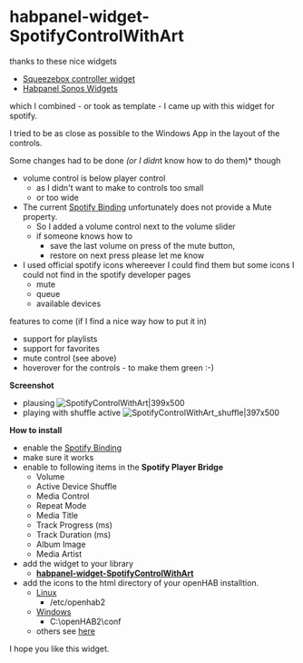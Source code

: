 # habpanel-widget-SpotifyControlWithArt
thanks to these nice widgets

* [Squeezebox controller widget](https://community.openhab.org/t/squeezebox-controller-widget/47260)
* [Habpanel Sonos Widgets](https://community.openhab.org/t/habpanel-sonos-widgets/70987)

which I combined - or took as template - I came up with this widget for spotify.

I tried to be as close as possible to the Windows App in the layout of the controls.

Some changes had to be done *(or I didn*t know how to do them)* though
* volume control is below player control 
  * as I didn't want to make to controls too small 
  * or too wide
* The current [Spotify Binding](https://www.openhab.org/addons/bindings/spotify/) unfortunately does not provide a Mute property.
  * So I added a volume control next to the volume slider
  * if someone knows how to 
    * save the last volume on press of the mute button, 
    * restore on next press
please let me know
* I used official spotify icons whereever I could find them but some icons I could not find in the spotify developer pages
  * mute
  * queue
  * available devices

features to come (if I find a nice way how to put it in)
* support for playlists
* support for favorites
* mute control (see above)
* hoverover for the controls - to make them green :-) 

**Screenshot**
* plausing
![SpotifyControlWithArt|399x500](upload://anOIfBuTzPHrOEbfMig1884dzH.jpeg) 
* playing with shuffle active
![SpotifyControlWithArt_shuffle|397x500](upload://4NCThOEoYRJYLjq0Xe6TQ31AXEl.jpeg) 

**How to install**
* enable the [Spotify Binding](https://www.openhab.org/addons/bindings/spotify/)
* make sure it works
* enable to following items in the **Spotify Player Bridge**
  * Volume
  * Active Device Shuffle
  * Media Control
  * Repeat Mode
  * Media Title
  * Track Progress (ms)
  * Track Duration (ms)
  * Album Image
  * Media Artist
* add the widget to your library
  * **[habpanel-widget-SpotifyControlWithArt](https://github.com/Rosi2143/habpanel-widget-SpotifyControlWithArt)**
* add the icons to the html directory of your openHAB installtion.
  * [Linux](https://www.openhab.org/docs/installation/linux.html#file-locations)
    * /etc/openhab2
  * [Windows](https://www.openhab.org/docs/installation/windows.html#file-locations)
    * C:\openHAB2\conf 
  * others see [here](https://www.openhab.org/docs/installation/)

I hope you like this widget.
